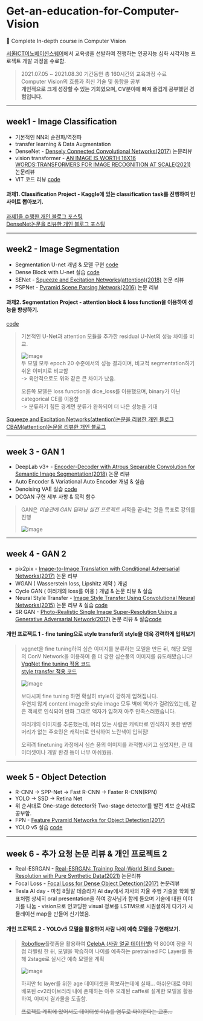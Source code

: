 # Get-an-education-for-Computer-Vision
📜 Complete In-depth course in Computer Vision

[서울ICT이노베이션스퀘어](https://ict.eksa.or.kr/portal/applyconfirm_ict/main.user?paramMap.finalGbn=N)에서 교육생을 선발하여 진행하는 인공지능 심화 시각지능 프로젝트 개발 과정을 수료함.
> 2021.07.05 ~ 2021.08.30 기간동안 총 160시간의 교육과정 수료   
> Computer Vision의 흐름과 최신 기술 및 동향을 공부   
> __개인적으로 크게 성장할 수 있는 기회였으며, CV분야에 빠져 즐겁게 공부했던 경험입니다.__   
----------------------------------------------------------------------------------------------------------------------------------------------------------------------------------
## week1 - Image Classification
+ 기본적인 NN의 순전파/역전파
+ transfer learning & Data Augmentation
+ DenseNet - [Densely Connected Convolutional Networks(2017)](https://arxiv.org/pdf/1608.06993.pdf) 논문리뷰
+ vision transformer - [AN IMAGE IS WORTH 16X16 WORDS:TRANSFORMERS FOR IMAGE RECOGNITION AT SCALE(2021)](https://arxiv.org/pdf/2010.11929.pdf) 논문리뷰
+ VIT 코드 리뷰 [code](https://github.com/inhovation97/Get-an-education-Computer-Vision/blob/main/Image%20Classification/image_classification_with_vision_transformer.ipynb)
#### 과제1. Classification Project - Kaggle에 있는 classification task를 진행하여 인사이트 뽑아보기.
[과제1을 수행한 개인 블로그 포스팅](https://inhovation97.tistory.com/43)   
[DenseNet논문을 리뷰한 개인 블로그 포스팅](https://inhovation97.tistory.com/47)

----------------------------------------------------------------------------------------------------------------------------------------------------------------------------------


## week2 - Image Segmentation
+ Segmentation U-net 개념 & 모델 구현 [code](https://github.com/inhovation97/Get-an-education-Computer-Vision/blob/main/Image%20Segmentation/Unet_tutorial_origin.ipynb)
+ Dense Block with U-net 실습 [code](https://github.com/inhovation97/Get-an-education-Computer-Vision/blob/main/Image%20Segmentation/DensUnet_tutorial_ImgGenerator_Attention_210715.ipynb)
+ SENet - [Squeeze and Excitation Networks(attention)(2018)](https://arxiv.org/pdf/1709.01507) 논문 리뷰
+ PSPNet - [Pyramid Scene Parsing Network(2016)](https://arxiv.org/pdf/1612.01105.pdf) 논문 리뷰
#### 과제2. Segmentation Project - attention block & loss function을 이용하여 성능을 향상하기.
[code](https://github.com/inhovation97/Get-an-education-Computer-Vision/blob/main/Image%20Segmentation/ResUnet_tutorial_%EB%8B%A4%EC%A4%91%EB%B6%84%EB%A5%98softmax_with_attention.ipynb)
> 기본적인 U-Net과 attention 모듈을 추가한 residual U-Net의 성능 차이를 비교.   
>    
> ![image](https://user-images.githubusercontent.com/59557720/161203850-05dfbd40-8d0e-4c1c-8244-056b21a57242.png)   
> 두 모델 모두 epoch 20 수준에서의 성능 결과이며, 비교적 segmentation하기 쉬운 이미지로 비교함   
> -> 육안적으로도 위와 같은 큰 차이가 났음.   
>    
> 오른쪽 모델은 loss function을 dice_loss를 이용했으며, binary가 아닌 categorical CE를 이용함   
> -> 분류하기 힘든 경계면 분류가 완화되어 더 나은 성능을 기대   


[Squeeze and Excitation Networks(attention)논문을 리뷰한 개인 블로그](https://inhovation97.tistory.com/48)   
[CBAM(attention)논문을 리뷰한 개인 블로그](https://inhovation97.tistory.com/63)

----------------------------------------------------------------------------------------------------------------------------------------------------------------------------------


## week 3 - GAN 1
+ DeepLab v3+ - [Encoder-Decoder with Atrous Separable Convolution for Semantic Image Segmentation(2018)](https://arxiv.org/pdf/1802.02611.pdf) 논문 리뷰
+ Auto Encoder & Variational Auto Encoder 개념 & 실습   
+ Denoising VAE 실습 [code](https://github.com/inhovation97/Get-an-education-Computer-Vision/blob/main/GAN/vae%EA%B3%BC%EC%A0%9C_denoising_autoencoder_%E1%84%89%E1%85%B5%E1%86%AF%E1%84%89%E1%85%B3%E1%86%B8.ipynb)   
+ DCGAN 구현 세부 사항 & 목적 함수
> GAN은 _미술관에 GAN 딥러닝 실전 프로젝트_ 서적을 끝내는 것을 목표로 강의를 진행   
>   
> ![image](https://user-images.githubusercontent.com/59557720/161194974-41882c69-eed1-4f5a-b5c9-34c0f6e6ad2c.png)

----------------------------------------------------------------------------------------------------------------------------------------------------------------------------------


## week 4 - GAN 2
+ pix2pix - [Image-to-Image Translation with Conditional Adversarial Networks(2017)](https://arxiv.org/pdf/1611.07004.pdf) 논문 리뷰
+ WGAN ( Wasserstein loss, Lipshitz 제약 ) 개념   
+ Cycle GAN ( 여러개의 loss를 이용 ) 개념 & 논문 리뷰 & 실습   
+ Neural Style Transfer - [Image Style Transfer Using Convolutional Neural Networks(2015)](https://arxiv.org/pdf/1508.06576.pdf) 논문 리뷰 & 실습 [code](https://github.com/inhovation97/Get-an-education-Computer-Vision/blob/main/GAN/Style_transfer_20210802.ipynb)   
+ SR GAN - [Photo-Realistic Single Image Super-Resolution Using a Generative Adversarial Network(2017)](https://arxiv.org/pdf/1609.04802.pdf) 논문 리뷰 & 실습[code](https://github.com/inhovation97/Get-an-education-Computer-Vision/blob/main/GAN/SRGAN_20210615.ipynb)   
#### 개인 프로젝트 1 - fine tuning으로 style transfer의 style을 더욱 강력하게 입혀보기
> vggnet을 fine tuning하여 심슨 이미지를 분류하는 모델을 만든 뒤, 해당 모델의 ConV Network을 이용하여 좀 더 강한 심슨풍의 이미지를 유도해봤습니다!
> [VggNet fine tuning 적용 코드](https://github.com/inhovation97/Get-an-education-Computer-Vision/blob/main/GAN/project1/pretraining_style_transfer.ipynb)   
> [style transfer 적용 코드](https://github.com/inhovation97/Get-an-education-Computer-Vision/blob/main/GAN/project1/style_transfer_in_pytorch.ipynb)   
>   
> ![image](https://user-images.githubusercontent.com/59557720/161210449-88875252-8fbd-446c-ab45-3e27a79e5024.png)
>   
> 보다시피 fine tuning 하면 확실히 style이 강하게 입혀집니다.   
> 우연치 않게 content image와 style image 모두 벽에 액자가 걸려있었는데, 같은 객체로 인식되어 만화 그대로 액자가 입혀져 아주 만족스러웠습니다.   
>    
> 여러개의 이미지를 추론했는데, 머리 있는 사람은 캐릭터로 인식하지 못한 반면 머리가 없는 주호민은 캐릭터로 인식하여 노란색이 입혀짐!   
>    
> 오히려 finetuning 과정에서 심슨 풍의 이미지를 과적합시키고 싶었지만, 큰 데이터셋이나 개발 환경 등이 너무 아쉬웠음.
> 


----------------------------------------------------------------------------------------------------------------------------------------------------------------------------------


## week 5 - Object Detection
+ R-CNN -> SPP-Net -> Fast R-CNN -> Faster R-CNN(RPN)
+ YOLO -> SSD -> Retina Net 
+ 위 순서대로  One-stage detector와 Two-stage detector를 발전 계보 순서대로 공부함.
+ FPN - [Feature Pyramid Networks for Object Detection(2017)](https://arxiv.org/pdf/1612.03144)
+ YOLO v5 실습 [code](https://github.com/inhovation97/Get-an-education-Computer-Vision/blob/main/Object_detection/train_yolov5_pistols_dataset.ipynb)   

----------------------------------------------------------------------------------------------------------------------------------------------------------------------------------


## week 6 - 추가 요청 논문 리뷰 & 개인 프로젝트 2
+ Real-ESRGAN - [Real-ESRGAN: Training Real-World Blind Super-Resolution with Pure Synthetic Data(2021)](https://arxiv.org/pdf/2107.10833) 논문리뷰   
+ Focal Loss - [Focal Loss for Dense Object Detection(2017)](https://arxiv.org/pdf/1708.02002) 논문리뷰   
+ Tesla AI day - 마침 8월말 테슬라가 AI day에서 자사의 자율 주행 기술을 학회 발표처럼 상세히 oral presentation을 하여 강사님과 함께 들으며 기술에 대한 이야기를 나눔 - vision으로 인코딩한 visual 정보를 LSTM으로 시퀀셜하게 다가가 시뮬레이션 map을 만들어 신기했음.   

#### 개인 프로젝트 2 - YOLOv5 모델을 활용하여 사람 나이 예측 모델을 구현해보기.
> [Roboflow](https://roboflow.com/)플랫폼을 활용하여 [CelebA (사람 얼굴 데이터셋)](https://mmlab.ie.cuhk.edu.hk/projects/CelebA.html) 약 800여 장을 직접 라벨링 한 뒤, 모델을 학습하여 나이를 예측하는 pretrained FC Layer를 통해 2stage로 실시간 예측 모델을 계획    
>    
> ![image](https://user-images.githubusercontent.com/59557720/161425381-05068a3e-7c7b-43be-b787-07140adb96d3.png)
>    
> 하지만 fc layer를 위한 age 데이터셋을 확보하는데에 실패... 아쉬운대로 이미 배포된 cv2라이브러리 내에 존재하는 아주 오래된 caffe로 설계한 모델을 활용하여, 이미지 결과물을 도출함.   
>    
> ~~프로젝트 계획에 있어서도 데이터셋 이슈를 염두로 짜야한다는 교훈...~~



